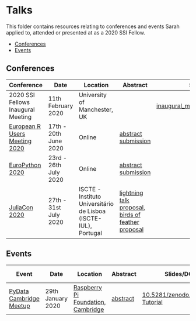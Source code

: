# Talks

This folder contains resources relating to conferences and events Sarah applied to, attended or presented at as a 2020 SSI Fellow.

- [Conferences](#conferences)
- [Events](#events)

## Conferences

| Conference | Date | Location | Abstract | Slides/DOI |
| --- | --- | --- | --- | --- |
| 2020 SSI Fellows Inaugural Meeting | 11th February 2020 | University of Manchester, UK | | [inaugural_meeting_intro_slides.pdf](presentations/inaugural_meeting_intro_slides.pdf) |
| [European R Users Meeting 2020](https://2020.erum.io/) | 17th - 20th June 2020 | Online | [abstract submission](abstracts/eRum2020.md) | |
| [EuroPython 2020](https://ep2020.europython.eu) | 23rd - 26th July 2020 | Online | [abstract submission](abstracts/EuroPython2020-talk.md) | |
| [JuliaCon 2020](https://juliacon.org/2020/) | 27th - 31st July 2020 | ISCTE - Instituto Universitário de Lisboa (ISCTE-IUL), Portugal | [lightning talk proposal](abstracts/JuliaCon2020-lightning-talk.md), [birds of feather proposal](abstracts/JuliaCon2020-BoF.md) | |

## Events

| Event | Date | Location | Abstract | Slides/DOI | Invited talk? |
| --- | --- | --- | --- | --- | :---: |
| [PyData Cambridge Meetup](https://www.meetup.com/PyData-Cambridge-Meetup/) | 29th January 2020 | [Raspberry Pi Foundation, Cambridge](https://www.raspberrypi.org/about/) | [abstract](https://www.meetup.com/PyData-Cambridge-Meetup/events/267902974/) | [10.5281/zenodo.3628296](https://doi.org/10.5281/zenodo.3628296) [Tutorial](https://bit.ly/zero-to-binder-tutorial) | :white_check_mark: |
